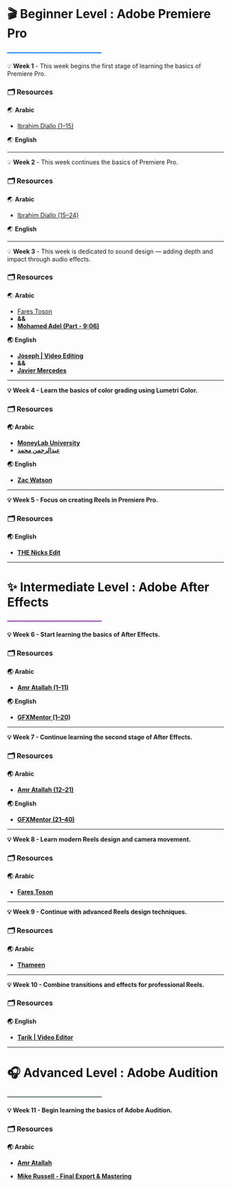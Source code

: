 # 🎬 **Beginner Level : Adobe Premiere Pro**
<span style="color:#007BFF">━━━━━━━━━━━━━━━━━━━━━━━━━━</span>

<aside>
💡  
<b>Week 1</b>  
- This week begins the first stage of learning the basics of Premiere Pro.
</aside>

### 🗂️ **Resources**

🌏 **Arabic**

- [Ibrahim Diallo (1–15)](https://youtube.com/playlist?list=PLHuC_YapGnLzu_QEdHQqkiMwPwDtfC8pw&si=qt55qsIXoGNlwwtb)

🌏 **English**



---

<aside>
💡  
<b>Week 2</b>  
- This week continues the basics of Premiere Pro.
</aside>

### 🗂️ **Resources**

🌏 **Arabic**

- [Ibrahim Diallo (15–24)](https://youtube.com/playlist?list=PLHuC_YapGnLzu_QEdHQqkiMwPwDtfC8pw&si=qt55qsIXoGNlwwtb)

🌏 **English**



---

<aside>
💡  
<b>Week 3</b>  
- This week is dedicated to sound design — adding depth and impact through audio effects.
</aside>

### 🗂️ **Resources**

🌏 **Arabic**

- [Fares Toson](https://youtu.be/4qIv6U367n8?si=SVAXpHG-6l7HY9tl)
- <b>&& <b/>
- [Mohamed Adel (Part - 9:06)](https://youtu.be/bicjsm0Vwb0?t=546&si=k3BlYdqGzVwLZfLr)

🌏 **English**

- [Joseph | Video Editing](https://youtu.be/98CzEo5PIZ4?si=nai7gNn-uIKdYcVr)
-  <b>&& <b/>
- [Javier Mercedes](https://youtu.be/PmlonRJZooM?si=-wRmraJHYkt8AqlG)



---

<aside>
💡  
<b>Week 4</b>  
- Learn the basics of color grading using Lumetri Color.
</aside>

### 🗂️ **Resources**

🌏 **Arabic**

- [MoneyLab University](https://youtu.be/fm9l-SxjEoE?si=03cWris9DqoBvKNl)  
- [عبدالرحمن محمد](https://youtu.be/t_1M3x18Ibg?si=eYsgOruidT8KgDrK)

🌏 **English**

- [Zac Watson](https://youtu.be/1wZym4fQGig?si=pRZpKqJL58f-wtAU)



---

<aside>
💡  
<b>Week 5</b>  
- Focus on creating Reels in Premiere Pro.
</aside>

### 🗂️ **Resources**

🌏 **English**

- [THE Nicks Edit](https://youtu.be/KwBC4EBHIck?si=LhqA8mCj8Y4LjEO7)



---

# ✨ **Intermediate Level : Adobe After Effects**
<span style="color:#9B59B6">━━━━━━━━━━━━━━━━━━━━━━━━━━</span>

<aside>
💡  
<b>Week 6</b>  
- Start learning the basics of After Effects.
</aside>

### 🗂️ **Resources**

🌏 **Arabic**

- [Amr Atallah (1–11)](https://youtube.com/playlist?list=PLg9ps5Gu0MiANa46_HgzOibsysnBZRtPx&si=aWMxW4yqLPuYnSdI)

🌏 **English**

- [GFXMentor (1–20)](https://youtube.com/playlist?list=PLW-zSkCnZ-gD8OcjTPu-u_Rxl9-kI9Xqr&si=pqFEvMKW9zYKc9Yv)



---

<aside>
💡  
<b>Week 7</b>  
- Continue learning the second stage of After Effects.
</aside>

### 🗂️ **Resources**

🌏 **Arabic**

- [Amr Atallah (12–21)](https://youtube.com/playlist?list=PLg9ps5Gu0MiANa46_HgzOibsysnBZRtPx&si=c7T2SIO9RZhm5D1_)

🌏 **English**

- [GFXMentor (21–40)](https://www.youtube.com/playlist?list=PLW-zSkCnZ-gD8OcjTPu-u_Rxl9-kI9Xqr)


---

<aside>
💡  
<b>Week 8</b>  
- Learn modern Reels design and camera movement.
</aside>

### 🗂️ **Resources**

🌏 **Arabic**

- [Fares Toson](https://youtu.be/PFMIue9xTII?si=JJf-5AKMhTpJDjiN)



---

<aside>
💡  
<b>Week 9</b>  
- Continue with advanced Reels design techniques.
</aside>

### 🗂️ **Resources**

🌏 **Arabic**

- [Thameen](https://youtu.be/30a_U-mqQU4?si=_DBZNtOx-mdg6Bl-)



---

<aside>
💡  
<b>Week 10</b>  
- Combine transitions and effects for professional Reels.
</aside>

### 🗂️ **Resources**

🌏 **English**

- [Tarik | Video Editor](https://youtu.be/ZRRQFWT17B8?si=otUDEzy3mPQCjtRa)



---

# 🎧 **Advanced Level : Adobe Audition**
<span style="color:#7F8C8D">━━━━━━━━━━━━━━━━━━━━━━━━━━</span>

<aside>
💡  
<b>Week 11</b>  
- Begin learning the basics of Adobe Audition.
</aside>

### 🗂️ **Resources**

🌏 **Arabic**

- [Amr Atallah](https://youtu.be/1tE4VAdCjRo?si=sqd3ak7uJZiQnA8b)



- [Mike Russell - Final Export & Mastering](https://youtu.be/9UPNYWz0rQU?si=w0FykEy9PzMiy8gE)
